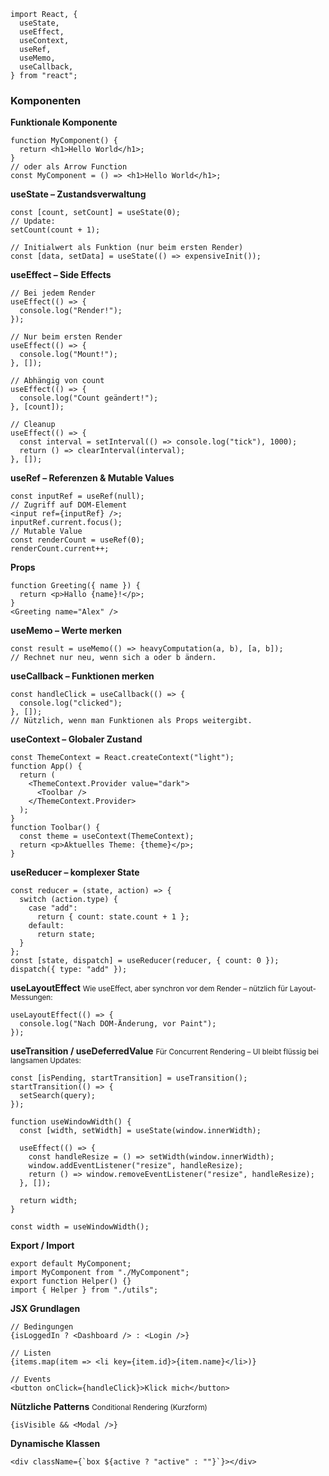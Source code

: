 
```
import React, {
  useState,
  useEffect,
  useContext,
  useRef,
  useMemo,
  useCallback,
} from "react";
```

### **Komponenten**
**Funktionale Komponente**
```
function MyComponent() {
  return <h1>Hello World</h1>;
}
// oder als Arrow Function
const MyComponent = () => <h1>Hello World</h1>;
```
**useState – Zustandsverwaltung**
```
const [count, setCount] = useState(0);
// Update:
setCount(count + 1);

// Initialwert als Funktion (nur beim ersten Render)
const [data, setData] = useState(() => expensiveInit());
```
**useEffect – Side Effects**
```
// Bei jedem Render
useEffect(() => {
  console.log("Render!");
});

// Nur beim ersten Render
useEffect(() => {
  console.log("Mount!");
}, []);

// Abhängig von count
useEffect(() => {
  console.log("Count geändert!");
}, [count]);

// Cleanup
useEffect(() => {
  const interval = setInterval(() => console.log("tick"), 1000);
  return () => clearInterval(interval);
}, []);
```
**useRef – Referenzen & Mutable Values**
```
const inputRef = useRef(null);
// Zugriff auf DOM-Element
<input ref={inputRef} />;
inputRef.current.focus();
// Mutable Value
const renderCount = useRef(0);
renderCount.current++;
```
**Props**
```
function Greeting({ name }) {
  return <p>Hallo {name}!</p>;
}
<Greeting name="Alex" />
```
**useMemo – Werte merken**
```
const result = useMemo(() => heavyComputation(a, b), [a, b]);
// Rechnet nur neu, wenn sich a oder b ändern.
```
**useCallback – Funktionen merken**
```
const handleClick = useCallback(() => {
  console.log("clicked");
}, []);
// Nützlich, wenn man Funktionen als Props weitergibt.
```


**useContext – Globaler Zustand**
```
const ThemeContext = React.createContext("light");
function App() {
  return (
    <ThemeContext.Provider value="dark">
      <Toolbar />
    </ThemeContext.Provider>
  );
}
function Toolbar() {
  const theme = useContext(ThemeContext);
  return <p>Aktuelles Theme: {theme}</p>;
}
```
**useReducer – komplexer State**
```
const reducer = (state, action) => {
  switch (action.type) {
    case "add":
      return { count: state.count + 1 };
    default:
      return state;
  }
};
const [state, dispatch] = useReducer(reducer, { count: 0 });
dispatch({ type: "add" });
```
**useLayoutEffect**
<small>Wie useEffect, aber synchron vor dem Render – nützlich für Layout-Messungen:</small>
```
useLayoutEffect(() => {
  console.log("Nach DOM-Änderung, vor Paint");
});
```

**useTransition / useDeferredValue**
<small>Für Concurrent Rendering – UI bleibt flüssig bei langsamen Updates:</small>
```
const [isPending, startTransition] = useTransition();
startTransition(() => {
  setSearch(query);
});

function useWindowWidth() {
  const [width, setWidth] = useState(window.innerWidth);

  useEffect(() => {
    const handleResize = () => setWidth(window.innerWidth);
    window.addEventListener("resize", handleResize);
    return () => window.removeEventListener("resize", handleResize);
  }, []);

  return width;
}

const width = useWindowWidth();
```

**Export / Import**
```
export default MyComponent;
import MyComponent from "./MyComponent";
export function Helper() {}
import { Helper } from "./utils";
```
**JSX Grundlagen**
```
// Bedingungen
{isLoggedIn ? <Dashboard /> : <Login />}

// Listen
{items.map(item => <li key={item.id}>{item.name}</li>)}

// Events
<button onClick={handleClick}>Klick mich</button>
```
**Nützliche Patterns**
<small>Conditional Rendering (Kurzform)</small>
```
{isVisible && <Modal />}
```
**Dynamische Klassen**
```
<div className={`box ${active ? "active" : ""}`}></div>
```